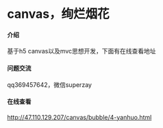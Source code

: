 # canvas，绚烂烟花

#### 介绍
基于h5 canvas以及mvc思想开发，下面有在线查看地址
#### 问题交流
qq369457642，微信superzay
#### 在线查看
http://47.110.129.207/canvas/bubble/4-yanhuo.html


